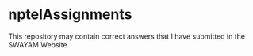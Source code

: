 # nptelAssignments
This repository may contain correct answers that I have submitted in the SWAYAM Website.
